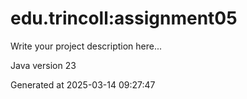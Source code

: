 # edu.trincoll:assignment05

Write your project description here...

Java version 23

Generated at 2025-03-14 09:27:47

